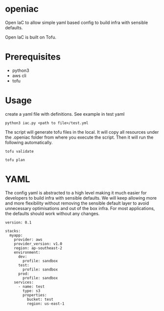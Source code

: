 # openiac
Open IaC to allow simple yaml based config to build infra with sensible defaults. 

Open IaC is built on Tofu. 

# Prerequisites
- python3
- aws cli
- tofu

# Usage

create a yaml file with definitions. See example in test yaml

``` python3 iac.py <path to file>/test.yml ```

The script will generate tofu files in the local. It will copy all resources under the .openiac folder from where you execute the script. Then it will run the following automatically.

``` tofu validate ```

``` tofu plan ```

# YAML

The config yaml is abstracted to a high level making it much easier for developers to build infra with sensible defaults. We will keep allowing more and more flexibility without removing the sensible default layer to avoid unnecessary optimisations and out of the box infra. For most applications, the defaults should work without any changes.

```
version: 0.1

stacks:
  myapp:
    provider: aws
    provider_version: v1.0
    region: ap-southeast-2
    environment:
      dev:
        profile: sandbox
      test:
        profile: sandbox
      prod:
        profile: sandbox
    services:
      - name: test
        type: s3
        properties:
          bucket: test
          region: us-east-1
```
